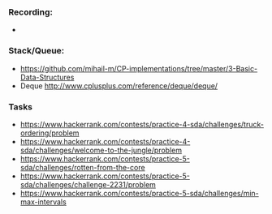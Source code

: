 ### Recording:
-

### Stack/Queue:
- https://github.com/mihail-m/CP-implementations/tree/master/3-Basic-Data-Structures
- Deque http://www.cplusplus.com/reference/deque/deque/

### Tasks
- https://www.hackerrank.com/contests/practice-4-sda/challenges/truck-ordering/problem
- https://www.hackerrank.com/contests/practice-4-sda/challenges/welcome-to-the-jungle/problem
- https://www.hackerrank.com/contests/practice-5-sda/challenges/rotten-from-the-core
- https://www.hackerrank.com/contests/practice-5-sda/challenges/challenge-2231/problem
- https://www.hackerrank.com/contests/practice-5-sda/challenges/min-max-intervals
